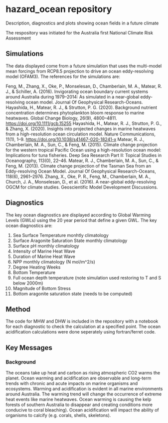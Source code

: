 # hazard_ocean repository 

Description, diagnostics and plots showing ocean fields in a future climate

The respository was initiated for the Australia first National Climate Risk Assessment

## Simulations 
The data displayed come from a future simulation that uses the multi-model mean forcings from RCP8.5 projection to drive an 
ocean eddy-resolving model (OFAM3).  The references for the simulations are:

Feng, M., Zhang, X., Oke, P., Monselesan, D., Chamberlain, M. A., Matear, R. J., & Schiller, A. (2016). Invigorating ocean boundary current systems around Australia during 1979–2014: As simulated in a near-global eddy-resolving ocean model. Journal Of Geophysical Research-Oceans.
Hayashida, H., Matear, R. J., & Strutton, P. G. (2020). Background nutrient concentration determines phytoplankton bloom response to marine heatwaves. Global Change Biology, 26(9), 4800–4811. https://doi.org/10.1111/gcb.15255
Hayashida, H., Matear, R. J., Strutton, P. G., & Zhang, X. (2020). Insights into projected changes in marine heatwaves from a high-resolution ocean circulation model. Nature Communications, 11(1), 1–9. https://doi.org/10.1038/s41467-020-18241-x
Matear, R. J., Chamberlain, M. A., Sun, C., & Feng, M. (2015). Climate change projection for the western tropical Pacific Ocean using a high-resolution ocean model: Implications for tuna fisheries. Deep Sea Research Part II: Topical Studies in Oceanography, 113(0), 22–46.
Matear, R. J., Chamberlain, M. A., Sun, C., & Feng, M. (2013). Climate change projection of the Tasman Sea from an Eddy-resolving Ocean Model. Journal Of Geophysical Research-Oceans, 118(6), 2961–2976.
Zhang, X., Oke, P. R., Feng, M., Chamberlain, M. A., Church, J. A., Monselesan, D., et al. (2016). A near-global eddy-resolving OGCM for climate studies. Geoscientific Model Development Discussions.


## Diagnostics
The key ocean diagnostics are displayed according to Global Warming Levels (GWLs) using the 20 year period that define a given GWL.  The key ocean diagnostics are:

1. Sea Surface Temperature monhtly climatology
2. Surface Aragonite Saturation State monthly climatology
3. Surface pH monthly climatology
4. Intensity of Marine Heat Wave
5. Duration of Marine Heat Wave
6. NPP monthly climatology (N mol/m^2/s)
7. Degree Heating Weeks
8. Bottom Temperature
9. Full ocean depth temperature (note simulation used restoring to T and S below 2000m)
10. Magnitude of Bottom Stress
11. Bottom aragonite saturation state (needs to be computed)

## Method 
The code for MHW and DHW is included in the repository with a notebook for each diagnostic to check
the calculation at a specified point.  The ocean acidification calculations were done seperately using
fortran/ferret code.

   
## Key Messages
### Background

The oceans take up heat and carbon as rising atmospheric CO2 warms the planet. 
Ocean warming and acidification are observable and long-term trends with chronic and 
acute impacts on marine organisms and ecosystems. 
Warming and acidification is evident in all marine environments around Australia. 
The warming trend will change the occurrence of extreme heat events like marine heatwaves. 
Ocean warming is causing the kelp forests of southern Australia to disappear and creating 
conditions more conducive to coral bleaching). 
Ocean acidification will impact the ability of organisms to calcify (e.g. corals, shells, skeletons).


